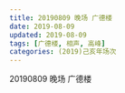 ```yaml
---
title: 20190809 晚场 广德楼
date: 2019-08-09
updated: 2019-08-09
tags: [广德楼, 相声, 高峰]
categories: (2019)己亥年场次
---
```

20190809 晚场 广德楼